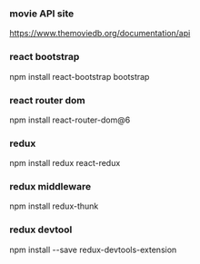 ### movie API site 
https://www.themoviedb.org/documentation/api

### react bootstrap
npm install react-bootstrap bootstrap

### react router dom
npm install react-router-dom@6

### redux
npm install redux react-redux

### redux middleware
npm install redux-thunk

### redux devtool
npm install --save redux-devtools-extension
